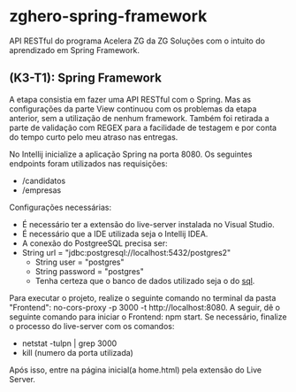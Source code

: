 # zghero-spring-framework
API RESTful do programa Acelera ZG da ZG Soluções com o intuito do aprendizado em Spring Framework.

## (K3-T1): Spring Framework

A etapa consistia em fazer uma API RESTful com o Spring. Mas as configurações da parte View continuou com os problemas da etapa anterior, sem a utilização
de nenhum framework. Também foi retirada a parte de validação com REGEX para a facilidade de testagem e por conta do tempo curto pelo meu atraso nas entregas.

No Intellij inicialize a aplicação Spring na porta 8080. Os seguintes endpoints foram utilizados nas requisições:

  - /candidatos
  - /empresas

Configurações necessárias:

  - É necessário ter a extensão do live-server instalada no Visual Studio.
  - É necessário que a IDE utilizada seja o Intellij IDEA.
  - A conexão do PostgreeSQL precisa ser:
  - String url = "jdbc:postgresql://localhost:5432/postgres2"
      - String user = "postgres"
      - String password = "postgres"
      - Tenha certeza que o banco de dados utilizado seja o do <a href="https://github.com/hideki-abe/zghero-spring-framework/blob/master/linkedtinder.sql">sql</a>.

Para executar o projeto, realize o seguinte comando no terminal da pasta "Frontend": no-cors-proxy -p 3000 -t http://localhost:8080. A seguir, dê o seguinte comando para iniciar o Frontend: npm start. Se necessário, finalize o processo do live-server com os comandos:

  - netstat -tulpn | grep 3000
  - kill (numero da porta utilizada)

Após isso, entre na página inicial(a home.html) pela extensão do Live Server.

